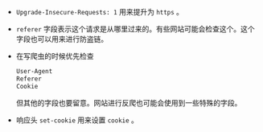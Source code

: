 + `Upgrade-Insecure-Requests: 1` 用来提升为 `https` 。

+ `referer` 字段表示这个请求是从哪里过来的。有些网站可能会检查这个。这个字段也可以用来进行防盗链。

+ 在写爬虫的时候优先检查

  ```html
  User-Agent
  Referer
  Cookie
  ```

  但其他的字段也要留意。网站进行反爬也可能会使用到一些特殊的字段。

+ 响应头 `set-cookie` 用来设置 `cookie` 。